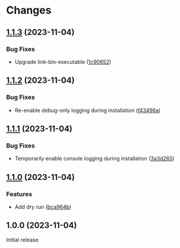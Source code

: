 # Changes

## [1.1.3](https://github.com/prantlf/npx-cache-control/compare/v1.1.2...v1.1.3) (2023-11-04)

### Bug Fixes

* Upgrade link-bin-executable ([1c90652](https://github.com/prantlf/npx-cache-control/commit/1c906529d0230ab112ec748439b8aa92c209c709))

## [1.1.2](https://github.com/prantlf/npx-cache-control/compare/v1.1.1...v1.1.2) (2023-11-04)

### Bug Fixes

* Re-enable debug-only logging during installation ([f43496a](https://github.com/prantlf/npx-cache-control/commit/f43496a6c0397a0787ec6ed49c5c84db13a9cfee))

## [1.1.1](https://github.com/prantlf/npx-cache-control/compare/v1.1.0...v1.1.1) (2023-11-04)

### Bug Fixes

* Temporarily enable console logging during installation ([3a3d265](https://github.com/prantlf/npx-cache-control/commit/3a3d265141af7fdf3a3a82d4f695d164c68ced92))

## [1.1.0](https://github.com/prantlf/npx-cache-control/compare/v1.0.0...v1.1.0) (2023-11-04)

### Features

* Add dry run ([bca964b](https://github.com/prantlf/npx-cache-control/commit/bca964bddcd6c15faa5bbeb3554b66a91a2658e4))

## 1.0.0 (2023-11-04)

Initial release
